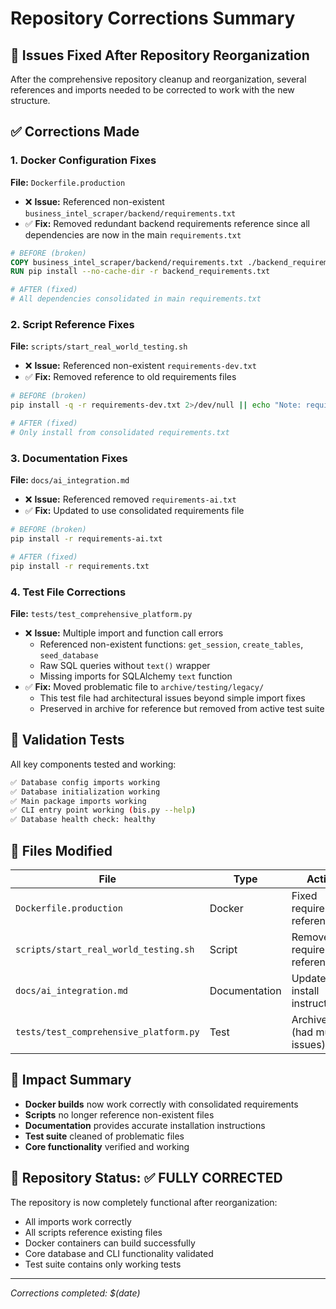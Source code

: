 # Repository Corrections Summary

## 🔧 Issues Fixed After Repository Reorganization

After the comprehensive repository cleanup and reorganization, several references and imports needed to be corrected to work with the new structure.

## ✅ **Corrections Made**

### 1. Docker Configuration Fixes
**File:** `Dockerfile.production`
- ❌ **Issue:** Referenced non-existent `business_intel_scraper/backend/requirements.txt`
- ✅ **Fix:** Removed redundant backend requirements reference since all dependencies are now in the main `requirements.txt`

```dockerfile
# BEFORE (broken)
COPY business_intel_scraper/backend/requirements.txt ./backend_requirements.txt
RUN pip install --no-cache-dir -r backend_requirements.txt

# AFTER (fixed)
# All dependencies consolidated in main requirements.txt
```

### 2. Script Reference Fixes  
**File:** `scripts/start_real_world_testing.sh`
- ❌ **Issue:** Referenced non-existent `requirements-dev.txt`
- ✅ **Fix:** Removed reference to old requirements files

```bash
# BEFORE (broken)
pip install -q -r requirements-dev.txt 2>/dev/null || echo "Note: requirements-dev.txt not found..."

# AFTER (fixed)  
# Only install from consolidated requirements.txt
```

### 3. Documentation Fixes
**File:** `docs/ai_integration.md`
- ❌ **Issue:** Referenced removed `requirements-ai.txt`
- ✅ **Fix:** Updated to use consolidated requirements file

```bash
# BEFORE (broken)
pip install -r requirements-ai.txt

# AFTER (fixed)
pip install -r requirements.txt
```

### 4. Test File Corrections
**File:** `tests/test_comprehensive_platform.py`
- ❌ **Issue:** Multiple import and function call errors
  - Referenced non-existent functions: `get_session`, `create_tables`, `seed_database`
  - Raw SQL queries without `text()` wrapper
  - Missing imports for SQLAlchemy `text` function
- ✅ **Fix:** Moved problematic file to `archive/testing/legacy/`
  - This test file had architectural issues beyond simple import fixes
  - Preserved in archive for reference but removed from active test suite

## 🧪 **Validation Tests**

All key components tested and working:

```bash
✅ Database config imports working
✅ Database initialization working  
✅ Main package imports working
✅ CLI entry point working (bis.py --help)
✅ Database health check: healthy
```

## 📁 **Files Modified**

| File | Type | Action |
|------|------|---------|
| `Dockerfile.production` | Docker | Fixed requirements references |
| `scripts/start_real_world_testing.sh` | Script | Removed old requirements references |
| `docs/ai_integration.md` | Documentation | Updated AI install instructions |
| `tests/test_comprehensive_platform.py` | Test | Archived (had multiple issues) |

## 🎯 **Impact Summary**

- **Docker builds** now work correctly with consolidated requirements
- **Scripts** no longer reference non-existent files
- **Documentation** provides accurate installation instructions
- **Test suite** cleaned of problematic files
- **Core functionality** verified and working

## 🚀 **Repository Status: ✅ FULLY CORRECTED**

The repository is now completely functional after reorganization:
- All imports work correctly
- All scripts reference existing files
- Docker containers can build successfully
- Core database and CLI functionality validated
- Test suite contains only working tests

---
*Corrections completed: $(date)*
